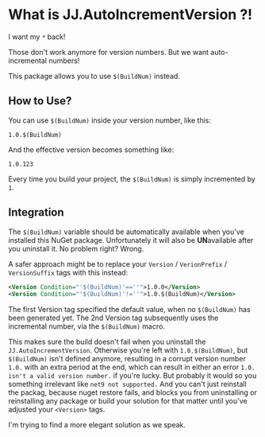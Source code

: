 ﻿What is JJ.AutoIncrementVersion ?!
==================================

I want my `*` back! 

Those don't work anymore for version numbers. But we want auto-incremental numbers!

This package allows you to use `$(BuildNum)` instead.


How to Use?
-----------

You can use `$(BuildNum)` inside your version number, like this:


```
1.0.$(BuildNum)
```

And the effective version becomes something like:

```
1.0.123
```

Every time you build your project, the `$(BuildNum)` is simply incremented by `1`.


Integration
-----------

The `$(BuildNum)` variable should be automatically available when you've installed this NuGet package.
Unfortunately it will also be **UN**available after you uninstall it. No problem right? Wrong.

A safer approach might be to replace your `Version` / `VerionPrefix` / `VersionSuffix` tags with this instead:

```xml
<Version Condition="'$(BuildNum)'==''">1.0.0</Version>
<Version Condition="'$(BuildNum)'!=''">1.0.$(BuildNum)</Version>
```

The first Version tag specified the default value, when no `$(BuildNum)` has been generated yet.
The 2nd Version tag subsequently uses the incremental number, via the `$(BuildNum)` macro.

This makes sure the build doesn't fail when you uninstall the `JJ.AutoIncrementVersion`.
Otherwise you're left with `1.0.$(BuildNum)`, but `$(BuildNum)` isn't defined anymore,
resulting in a corrupt version number `1.0.` with an extra period at the end,
which can result in either an error `1.0. isn't a valid version number.` if you're lucky.
But probably it would so you something irrelevant like `net9 not supported.`
And you can't just reinstall the packag, because nuget restore fails, and blocks you from uninstalling or reinstalling any package or build your solution for that matter until you've adjusted your `<Version>` tags.

I'm trying to find a more elegant solution as we speak.